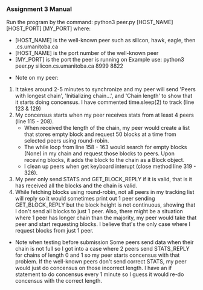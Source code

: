 ### Assignment 3 Manual
Run the program by the command:
    python3 peer.py [HOST_NAME] [HOST_PORT] [MY_PORT]
where:
- [HOST_NAME] is the well-known peer such as silicon, hawk, eagle, then .cs.umanitoba.ca
- [HOST_NAME] is the port number of the well-known peer
- [MY_PORT] is the port the peer is running on
Example use: 
    python3 peer.py silicon.cs.umanitoba.ca 8999 8822

* Note on my peer:
1. It takes around 2-5 minutes to synchronize and my peer will send 'Peers with longest chain', 'Initializing chain...', and 'Chain length' to show that it starts doing concensus. I have commented time.sleep(2) to track (line 123 & 129)
2. My concensus starts when my peer receives stats from at least 4 peers (line 115 - 208).
   - When received the length of the chain, my peer would create a list that stores empty block and request 50 blocks at a time from selected peers using round-robin.
    - The while loop from line 158 - 163 would search for empty blocks (None) in my chain and request those blocks to peers. Upon receving blocks, it adds the block to the chain as a Block object.
    - I clean up peers when get keyboard interupt (close method line 319 - 326).
3. My peer only send STATS and GET_BLOCK_REPLY if it is valid, that is it has received all the blocks and the chain is valid.
4. While fetching blocks using round-robin, not all peers in my tracking list will reply so it would sometimes print out 1 peer sending GET_BLOCK_REPLY but the block height is not continuous, showing that I don't send all blocks to just 1 peer. Also, there might be a situation where 1 peer has longer chain than the majority, my peer would take that peer and start requesting blocks. I believe that's the only case where I request blocks from just 1 peer.
   
* Note when testing before submission
Some peers send data when their chain is not full so I got into a case where 2 peers send STATS_REPLY for chains of length 0 and 1 so my peer starts concensus with that problem. If the well-known peers don't send correct STATS, my peer would just do concensus on those incorrect length. I have an if statement to do concensus every 1 minute so I guess it would re-do concensus with the correct length.
